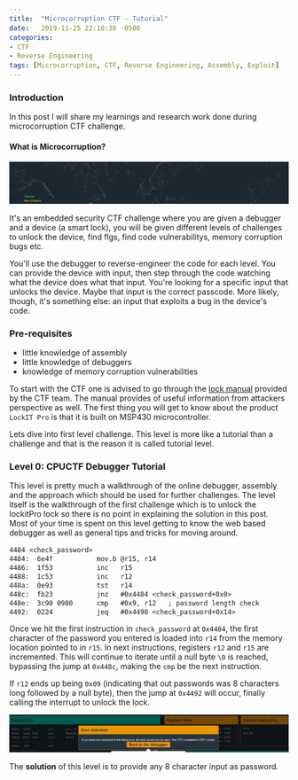 ```yaml
---
title:  "Microcorruption CTF - Tutorial"
date:   2019-11-25 22:10:36 -0500
categories:  
- CTF
- Reverse Engineering
tags: [Microcorruption, CTF, Reverse Engineering, Assembly, Exploit]
---
```



### Introduction

In this post I will share my learnings and research work done during microcorruption CTF challenge.

#### What is Microcorruption?

![](/images/micro-tut1.jpg)

It's an embedded security CTF challenge where you are given a debugger and a device (a smart lock), you will be given different levels of challenges to unlock the device, find flgs, find code vulnerabilitys, memory corruption bugs etc.

You'll use the debugger to reverse-engineer the code for each level. You can provide the device with input, then step through the code watching what the device does what that input. You're looking for a specific input that unlocks the device. Maybe that input is the correct passcode. More likely, though, it's something else: an input that exploits a bug in the device's code.

### Pre-requisites

* little knowledge of assembly
* little knowledge of debuggers
* knowledge of memory corruption vulnerabilities


To start with the CTF one is advised to go through the [lock manual](https://microcorruption.com/manual.pdf) provided by the CTF team. The manual provides of useful information from attackers perspective as well. The first thing you will get to know about the product `LockIT Pro` is that it is built on MSP430 microcontroller.

Lets dive into first level challenge. This level is more like a tutorial than a challenge and that is the reason it is called tutorial level.

### Level 0: CPUCTF Debugger Tutorial

This level is pretty much a walkthrough of the online debugger, assembly and the approach which should be used for further challenges. The level itself is the walkthrough of the first challenge which is to unlock the lockitPro lock so there is no point in explaining the solution in this post. Most of your time is spent on this level getting to know the web based debugger as well as general tips and tricks for moving around.


```
4484 <check_password>
4484:  6e4f           mov.b @r15, r14
4486:  1f53           inc   r15
4488:  1c53           inc   r12
448a:  0e93           tst   r14
448c:  fb23           jnz   #0x4484 <check_password+0x0>
448e:  3c90 0900      cmp   #0x9, r12   ; password length check
4492:  0224           jeq   #0x4498 <check_password+0x14>
```

Once we hit the first instruction in `check_password` at `0x4484`, the first character of the password you entered is loaded into `r14` from the memory location pointed to in `r15`. In next instructions, registers `r12` and `r15` are incremented. This will continue to iterate until a null byte `\0` is reached, bypassing the jump at `0x448c`, making the `cmp` be the next instruction.

If `r12` ends up being `0x09` (indicating that out passwords was 8 characters long followed by a null byte), then the jump at `0x4492` will occur, finally calling the interrupt to unlock the lock.

![](/images/micro-tut2.jpg)

The **solution** of this level is to provide any 8 character input as password.


